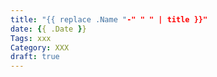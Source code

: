 ```yaml
---
title: "{{ replace .Name "-" " " | title }}"
date: {{ .Date }}
Tags: xxx
Category: XXX
draft: true
---
```


